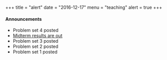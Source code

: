 +++
title = "alert"
date = "2016-12-17"
menu = "teaching"
alert = true
+++

#### Announcements
- Problem set 4 posted
- [Midterm results are out](../ase_midterm)
- Problem set 3 posted
- Problem set 2 posted
- Problem set 1 posted
